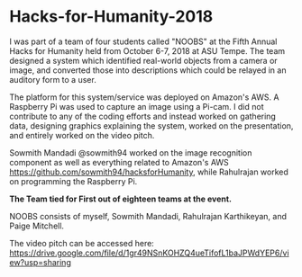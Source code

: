 # Hacks-for-Humanity-2018

I was part of a team of four students called "NOOBS" at the Fifth Annual Hacks for Humanity held from October 6-7, 2018 at ASU Tempe. The team designed a system which identified real-world objects from a camera or image, and converted those into descriptions which could be relayed in an auditory form to a user.

The platform for this system/service was deployed on Amazon's AWS. A Raspberry Pi was used to capture an image using a Pi-cam. I did not contribute to any of the coding efforts and instead worked on gathering data, designing graphics explaining the system, worked on the presentation, and entirely worked on the video pitch.

Sowmith Mandadi @sowmith94 worked on the image recognition component as well as everything related to Amazon's AWS https://github.com/sowmith94/hacksforHumanity, while Rahulrajan worked on programming the Raspberry Pi. 

**The Team tied for First out of eighteen teams at the event.**

NOOBS consists of myself, Sowmith Mandadi, Rahulrajan Karthikeyan, and Paige Mitchell.

The video pitch can be accessed here: https://drive.google.com/file/d/1gr49NSnKOHZQ4ueTifofL1baJPWdYEP6/view?usp=sharing

